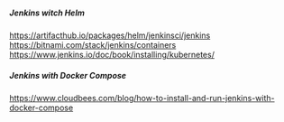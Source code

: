 ##### Jenkins witch Helm 
https://artifacthub.io/packages/helm/jenkinsci/jenkins
https://bitnami.com/stack/jenkins/containers
https://www.jenkins.io/doc/book/installing/kubernetes/

##### Jenkins with Docker Compose 
https://www.cloudbees.com/blog/how-to-install-and-run-jenkins-with-docker-compose


